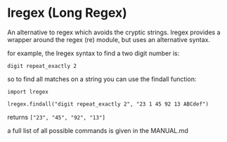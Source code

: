 # lregex (Long Regex)

An alternative to regex which avoids the cryptic strings. lregex provides a wrapper around the regex (re) module, but uses an alternative syntax. 

for example, the lregex syntax to find a two digit number is:

```
digit repeat_exactly 2
```

so to find all matches on a string you can use the findall function: 
```
import lregex

lregex.findall("digit repeat_exactly 2", "23 1 45 92 13 ABCdef")
```
returns
```["23", "45", "92", "13"]```

a full list of all possible commands is given in the MANUAL.md